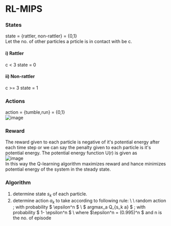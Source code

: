 # RL-MIPS
### States
state = {rattler, non-rattler} = {0,1} <br>
Let the no. of other particles a prticle is in contact with be c.
#### i) Rattler 
c < 3
state = 0
#### ii) Non-rattler
c >= 3
state = 1

### Actions
action = {tumble,run} = {0,1} <br>
![image](https://user-images.githubusercontent.com/82452505/181905502-1b13ffd3-dffb-49f5-a341-12574c8d2d45.png)

### Reward
The reward given to each particle is negative of it's potential energy after each time step or we can say the penalty given to each particle is it's potential energy. The potential energy function U(r) is given as <br>
![image](https://user-images.githubusercontent.com/82452505/181905920-1e6a84ab-c8f7-4aaa-9ad0-f04de8f3b1ed.png)
<br>
In this way the Q-learning algorithm maximizes reward and hance minimizes potential energy of the system in the steady state.
### Algorithm
1. determine state $s_k$ of each particle. <br>
2. determine action $a_k$ to take according to following rule: \\ \\
         random action ; with probability $ \epsilon^n $ \\
         $ argmax_a Q_{s_k a} $ ; with probability $ 1- \epsilon^n $ \\
          where $\epsilon^n = (0.995)^n $ and n is the no. of episode
